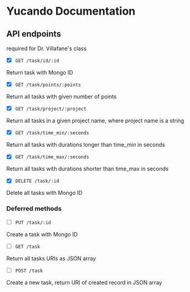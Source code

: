 # Yucando Documentation

## API endpoints 
required for Dr. Villafane's class

- [x] `GET /task/id/:id`

Return task with Mongo ID

- [x] `GET /task/points/:points`

Return all tasks with given number of points

- [x] `GET /task/project/:project`

Return all tasks in a given project name, where project name is a string

- [x] `GET /task/time_min/:seconds`

Return all tasks with durations longer than time_min in seconds

- [x] `GET /task/time_max/:seconds`

Return all tasks with durations shorter than time_max in seconds
 
- [x] `DELETE /task/:id`

Delete all tasks with Mongo ID

### Deferred methods

- [ ] `PUT /task/:id`

Create a task with Mongo ID

- [ ] `GET /task`

Return all tasks URIs as JSON array

- [ ] `POST /task`

Create a new task, return URI of created record in JSON array
